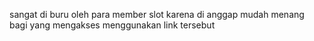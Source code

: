sangat di buru oleh para member slot karena di anggap mudah menang bagi yang mengakses menggunakan link tersebut
